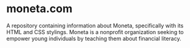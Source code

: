 # moneta.com
A repository containing information about Moneta, specifically with its HTML and CSS stylings. Moneta is a nonprofit organization seeking to empower young individuals by teaching them about financial literacy. 
 
